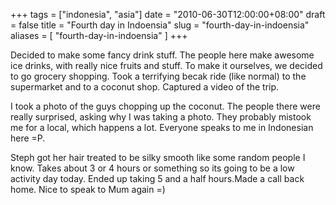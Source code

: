 +++
tags = ["indonesia", "asia"]
date = "2010-06-30T12:00:00+08:00"
draft = false
title = "Fourth day in Indoensia"
slug = "fourth-day-in-indoensia"
aliases = [
	"fourth-day-in-indoensia"
]
+++

Decided to make some fancy drink stuff. The people here make awesome ice drinks, with really nice fruits and stuff. To make it ourselves, we decided to go grocery shopping. Took a terrifying becak ride (like normal) to the supermarket and to a coconut shop. Captured a video of the trip. 

I took a photo of the guys chopping up the coconut. The people there were really surprised, asking why I was taking a photo. They probably mistook me for a local, which happens a lot. Everyone speaks to me in Indonesian here =P.

Steph got her hair treated to be silky smooth like some random people I know. Takes about 3 or 4 hours or something so its going to be a low activity day today. Ended up taking 5 and a half hours.Made a call back home. Nice to speak to Mum again =)

